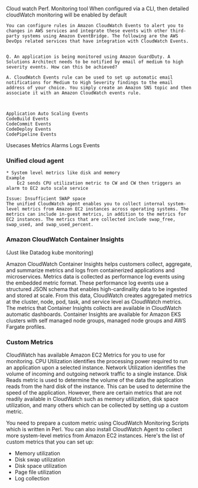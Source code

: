 Cloud watch
    Perf. Monitoring tool
    When configured via a CLI, then detailed cloudWatch monitoring will be enabled by default

    You can configure rules in Amazon CloudWatch Events to alert you to changes in AWS services and integrate these events with other third-party systems using Amazon EventBridge. The following are the AWS DevOps related services that have integration with CloudWatch Events.


    Q. An application is being monitored using Amazon GuardDuty. A Solutions Architect needs to be notified by email of medium to high severity events. How can this be achieved?

    A. CloudWatch Events rule can be used to set up automatic email notifications for Medium to High Severity findings to the email address of your choice. You simply create an Amazon SNS topic and then associate it with an Amazon CloudWatch events rule.



    Application Auto Scaling Events
    CodeBuild Events
    CodeCommit Events
    CodeDeploy Events
    CodePipeline Events

Usecases
    Metrics
    Alarms
    Logs
    Events


### Unified cloud agent
    * System level metrics like disk and memory 
    Example
        Ec2 sends CPU utilization metric to CW and CW then triggers an alarm to EC2 auto scale service

    Issue: Insufficient SWAP space
    The unified CloudWatch agent enables you to collect internal system-level metrics from Amazon EC2 instances across operating systems. The metrics can include in-guest metrics, in addition to the metrics for EC2 instances. The metrics that are collected include swap_free, swap_used, and swap_used_percent.

### Amazon CloudWatch Container Insights

(Just like Datadog kube monitoring)

Amazon CloudWatch Container Insights helps customers collect, aggregate, and summarize metrics and logs from containerized applications and microservices. Metrics data is collected as performance log events using the embedded metric format. These performance log events use a structured JSON schema that enables high-cardinality data to be ingested and stored at scale. From this data, CloudWatch creates aggregated metrics at the cluster, node, pod, task, and service level as CloudWatch metrics. The metrics that Container Insights collects are available in CloudWatch automatic dashboards. Container Insights are available for Amazon EKS clusters with self managed node groups, managed node groups and AWS Fargate profiles.

### Custom Metrics

CloudWatch has available Amazon EC2 Metrics for you to use for monitoring. CPU Utilization identifies the processing power required to run an application upon a selected instance. Network Utilization identifies the volume of incoming and outgoing network traffic to a single instance. Disk Reads metric is used to determine the volume of the data the application reads from the hard disk of the instance. This can be used to determine the speed of the application. However, there are certain metrics that are not readily available in CloudWatch such as memory utilization, disk space utilization, and many others which can be collected by setting up a custom metric.

You need to prepare a custom metric using CloudWatch Monitoring Scripts which is written in Perl. You can also install CloudWatch Agent to collect more system-level metrics from Amazon EC2 instances. Here's the list of custom metrics that you can set up:

- Memory utilization
- Disk swap utilization
- Disk space utilization
- Page file utilization
- Log collection
